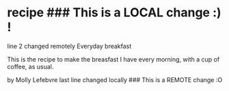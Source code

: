 # recipe ### This is a LOCAL change :) !
line 2 changed remotely Everyday breakfast

This is the recipe to make the breasfast I have every morning, with a cup of coffee, as usual.

by Molly Lefebvre
last line changed locally ### This is a REMOTE change :O
